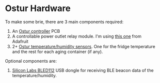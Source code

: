 # Ostur Hardware

To make some brie, there are 3 main components required:
1. An [Ostur controller](controller/) PCB
2. A controllable power outlet relay module. I'm using [this one](https://www.adafruit.com/product/2935) from Adafruit
3. 2+ [Ostur temperature/humidity sensors](humidity/). One for the fridge temperature and the rest for each aging container (if any).

Optional components are:
1. [Silicon Labs BLED112](https://www.digikey.com/products/en?keywords=1446-1030-ND) USB dongle for receiving BLE beacon data of the temperature/humidity.

